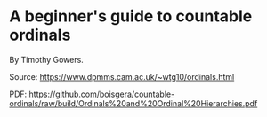 # A beginner's guide to countable ordinals 

By Timothy Gowers.

Source: <https://www.dpmms.cam.ac.uk/~wtg10/ordinals.html>

PDF: <https://github.com/boisgera/countable-ordinals/raw/build/Ordinals%20and%20Ordinal%20Hierarchies.pdf>

